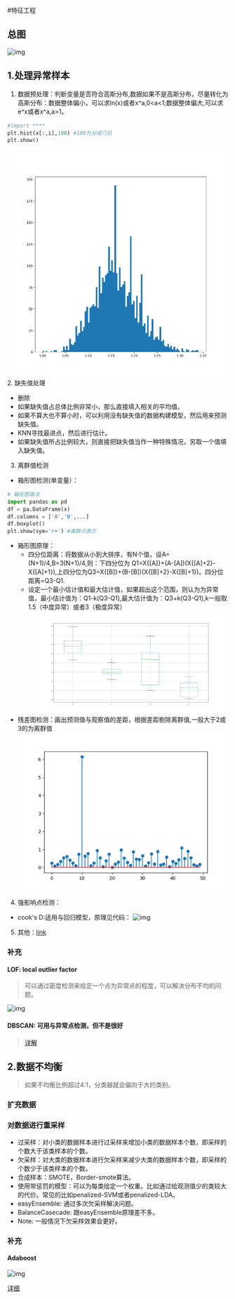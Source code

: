 #特征工程
## 总图
![img](http://images2015.cnblogs.com/blog/927391/201604/927391-20160430145122660-830141495.jpg)

## 1.处理异常样本
1. 数据预处理：判断变量是否符合高斯分布,数据如果不是高斯分布，尽量转化为高斯分布：数据整体偏小，可以求ln(x)或者x^a,0<a<1;数据整体偏大,可以求e^x或者x^a,a>1。   
~~~python
#import ****
plt.hist(x[:,i],100) #100为分成几份
plt.show()
~~~
![img](https://raw.githubusercontent.com/jwcesign/machine_learning/master/pic_save/1.png)
2. 缺失值处理
  * 删除
  * 如果缺失值占总体比例非常小，那么直接填入相关的平均值。
  * 如果不算大也不算小时，可以利用没有缺失值的数据构建模型，然后用来预测缺失值。
  * KNN寻找最进点，然后进行估计。
  * 如果缺失值所占比例较大，则直接把缺失值当作一种特殊情况，另取一个值填入缺失值。
3. 离群值检测
  * 箱形图检测(单变量）：
  ~~~python
  # 箱形图画法
  import pandas as pd
  df = pa.DataFrame(x)
  df.columns = ['A','B',...]
  df.boxplot()
  plt.show(sym='r+') #离群点表示
  ~~~
  * 箱形图原理：
    * 四分位距离：将数据从小到大排序，有N个值，设A=(N+1)/4,B=3(N+1)/4,则：下四分位为 Q1=X{[A]}+(A-[A])(X{[A]+2}-X{[A]+1}),上四分位为Q3=X{[B]}+(B-[B])(X{[B]+2}-X{[B]+1})。四分位距离=Q3-Q1.
    * 设定一个最小估计值和最大估计值，如果超出这个范围，则认为为异常值，最小估计值为：Q1-k(Q3-Q1),最大估计值为：Q3+k(Q3-Q1),k一般取1.5（中度异常）或者3（极度异常）    
![img](https://raw.githubusercontent.com/jwcesign/machine_learning/master/pic_save/2.png)
  * 残差图检测：画出预测值与观察值的差距，根据差距剔除离群值,一般大于2或3的为离群值
![img](https://raw.githubusercontent.com/jwcesign/machine_learning/master/pic_save/3.png)
4. 强影响点检测：
  * cook's D:适用与回归模型，原理见代码：
  ![img](http://www.zhihu.com/equation?tex=D%7B_i%7D%3D%5Cfrac%7B%5Csum_%7Bj%3D1%7D%5E%7Bn%7D%5Cleft%28+%5Chat%7BY%7D_%7Bj%7D+-+%5Chat%7BY%7D_%7Bj+%5Cleft%28i+%5Cright%29%7D+%5Cright%29%5E%7B2%7D%7D%7Bp+%5Ctimes+MSE%7D)
5. 其他：[link](blog.csdn.net/mr_tyting/article/details/77371157)
### 补充
#### LOF: local outlier factor
> 可以通过密度检测来给定一个点为异常点的程度，可以解决分布不均的问题。

![img](http://img.blog.csdn.net/20160618150545625)
#### DBSCAN: 可用与异常点检测，但不是很好
> [详解](http://blog.csdn.net/itplus/article/details/10088625)

## 2.数据不均衡
> 如果不均衡比例超过4:1，分类器就会偏向于大的类别。

### 扩充数据

### 对数据进行重采样
* 过采样：对小类的数据样本进行过采样来增加小类的数据样本个数，即采样的个数大于该类样本的个数。
* 欠采样：对大类的数据样本进行欠采样来减少大类的数据样本个数，即采样的个数少于该类样本的个数。
* 合成样本：SMOTE，Border-smote算法。
* 使用带惩罚的模型：可以为每类给定一个权重。比如通过给观测值少的类较大的代价。常见的比如penalized-SVM或者penalized-LDA。
* easyEnsemble: 通过多次欠采样解决问题。
* BalanceCasecade: 跟easyEnsemble原理差不多。
* Note: 一般情况下欠采样效果会更好。

### 补充
#### Adaboost
![img](http://my.csdn.net/uploads/201204/26/1335428125_1739.png)

[详细](http://www.360doc.com/content/14/1109/12/20290918_423780183.shtml)
